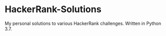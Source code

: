 # HackerRank-Solutions
My personal solutions to various HackerRank challenges. Written in Python 3.7.

